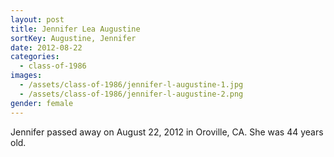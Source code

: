 ```yaml
---
layout: post
title: Jennifer Lea Augustine
sortKey: Augustine, Jennifer
date: 2012-08-22
categories:
  - class-of-1986
images:
  - /assets/class-of-1986/jennifer-l-augustine-1.jpg
  - /assets/class-of-1986/jennifer-l-augustine-2.png
gender: female
---
```

Jennifer passed away on August 22, 2012 in Oroville, CA.  She was 44 years old.
